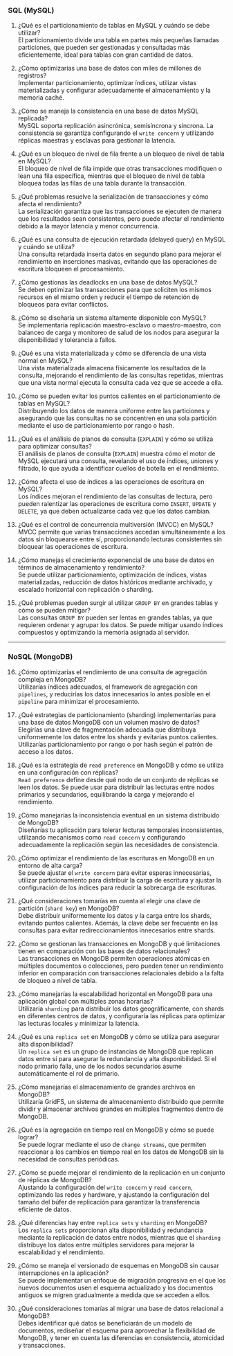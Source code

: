 ### SQL (MySQL)

1) ¿Qué es el particionamiento de tablas en MySQL y cuándo se debe utilizar?  
El particionamiento divide una tabla en partes más pequeñas llamadas particiones, que pueden ser gestionadas y consultadas más eficientemente, ideal para tablas con gran cantidad de datos.

2) ¿Cómo optimizarías una base de datos con miles de millones de registros?  
Implementar particionamiento, optimizar índices, utilizar vistas materializadas y configurar adecuadamente el almacenamiento y la memoria caché.

3) ¿Cómo se maneja la consistencia en una base de datos MySQL replicada?  
MySQL soporta replicación asincrónica, semisíncrona y síncrona. La consistencia se garantiza configurando el `write concern` y utilizando réplicas maestras y esclavas para gestionar la latencia.

4) ¿Qué es un bloqueo de nivel de fila frente a un bloqueo de nivel de tabla en MySQL?  
El bloqueo de nivel de fila impide que otras transacciones modifiquen o lean una fila específica, mientras que el bloqueo de nivel de tabla bloquea todas las filas de una tabla durante la transacción.

5) ¿Qué problemas resuelve la serialización de transacciones y cómo afecta el rendimiento?  
La serialización garantiza que las transacciones se ejecuten de manera que los resultados sean consistentes, pero puede afectar el rendimiento debido a la mayor latencia y menor concurrencia.

6) ¿Qué es una consulta de ejecución retardada (delayed query) en MySQL y cuándo se utiliza?  
Una consulta retardada inserta datos en segundo plano para mejorar el rendimiento en inserciones masivas, evitando que las operaciones de escritura bloqueen el procesamiento.

7) ¿Cómo gestionas las deadlocks en una base de datos MySQL?  
Se deben optimizar las transacciones para que soliciten los mismos recursos en el mismo orden y reducir el tiempo de retención de bloqueos para evitar conflictos.

8) ¿Cómo se diseñaría un sistema altamente disponible con MySQL?  
Se implementaría replicación maestro-esclavo o maestro-maestro, con balanceo de carga y monitoreo de salud de los nodos para asegurar la disponibilidad y tolerancia a fallos.

9) ¿Qué es una vista materializada y cómo se diferencia de una vista normal en MySQL?  
Una vista materializada almacena físicamente los resultados de la consulta, mejorando el rendimiento de las consultas repetidas, mientras que una vista normal ejecuta la consulta cada vez que se accede a ella.

10) ¿Cómo se pueden evitar los puntos calientes en el particionamiento de tablas en MySQL?  
Distribuyendo los datos de manera uniforme entre las particiones y asegurando que las consultas no se concentren en una sola partición mediante el uso de particionamiento por rango o hash.

11) ¿Qué es el análisis de planos de consulta (`EXPLAIN`) y cómo se utiliza para optimizar consultas?  
El análisis de planos de consulta (`EXPLAIN`) muestra cómo el motor de MySQL ejecutará una consulta, revelando el uso de índices, uniones y filtrado, lo que ayuda a identificar cuellos de botella en el rendimiento.

12) ¿Cómo afecta el uso de índices a las operaciones de escritura en MySQL?  
Los índices mejoran el rendimiento de las consultas de lectura, pero pueden ralentizar las operaciones de escritura como `INSERT`, `UPDATE` y `DELETE`, ya que deben actualizarse cada vez que los datos cambian.

13) ¿Qué es el control de concurrencia multiversión (MVCC) en MySQL?  
MVCC permite que varias transacciones accedan simultáneamente a los datos sin bloquearse entre sí, proporcionando lecturas consistentes sin bloquear las operaciones de escritura.

14) ¿Cómo manejas el crecimiento exponencial de una base de datos en términos de almacenamiento y rendimiento?  
Se puede utilizar particionamiento, optimización de índices, vistas materializadas, reducción de datos históricos mediante archivado, y escalado horizontal con replicación o sharding.

15) ¿Qué problemas pueden surgir al utilizar `GROUP BY` en grandes tablas y cómo se pueden mitigar?  
Las consultas `GROUP BY` pueden ser lentas en grandes tablas, ya que requieren ordenar y agrupar los datos. Se puede mitigar usando índices compuestos y optimizando la memoria asignada al servidor.

---

### NoSQL (MongoDB)

16) ¿Cómo optimizarías el rendimiento de una consulta de agregación compleja en MongoDB?  
Utilizarías índices adecuados, el framework de agregación con `pipelines`, y reducirías los datos innecesarios lo antes posible en el `pipeline` para minimizar el procesamiento.

17) ¿Qué estrategias de particionamiento (sharding) implementarías para una base de datos MongoDB con un volumen masivo de datos?  
Elegirías una clave de fragmentación adecuada que distribuya uniformemente los datos entre los shards y evitarías puntos calientes. Utilizarías particionamiento por rango o por hash según el patrón de acceso a los datos.

18) ¿Qué es la estrategia de `read preference` en MongoDB y cómo se utiliza en una configuración con réplicas?  
`Read preference` define desde qué nodo de un conjunto de réplicas se leen los datos. Se puede usar para distribuir las lecturas entre nodos primarios y secundarios, equilibrando la carga y mejorando el rendimiento.

19) ¿Cómo manejarías la inconsistencia eventual en un sistema distribuido de MongoDB?  
Diseñarías tu aplicación para tolerar lecturas temporales inconsistentes, utilizando mecanismos como `read concern` y configurando adecuadamente la replicación según las necesidades de consistencia.

20) ¿Cómo optimizar el rendimiento de las escrituras en MongoDB en un entorno de alta carga?  
Se puede ajustar el `write concern` para evitar esperas innecesarias, utilizar particionamiento para distribuir la carga de escritura y ajustar la configuración de los índices para reducir la sobrecarga de escrituras.

21) ¿Qué consideraciones tomarías en cuenta al elegir una clave de partición (`shard key`) en MongoDB?  
Debe distribuir uniformemente los datos y la carga entre los shards, evitando puntos calientes. Además, la clave debe ser frecuente en las consultas para evitar redireccionamientos innecesarios entre shards.

22) ¿Cómo se gestionan las transacciones en MongoDB y qué limitaciones tienen en comparación con las bases de datos relacionales?  
Las transacciones en MongoDB permiten operaciones atómicas en múltiples documentos o colecciones, pero pueden tener un rendimiento inferior en comparación con transacciones relacionales debido a la falta de bloqueo a nivel de tabla.

23) ¿Cómo manejarías la escalabilidad horizontal en MongoDB para una aplicación global con múltiples zonas horarias?  
Utilizaría `sharding` para distribuir los datos geográficamente, con shards en diferentes centros de datos, y configuraría las réplicas para optimizar las lecturas locales y minimizar la latencia.

24) ¿Qué es una `replica set` en MongoDB y cómo se utiliza para asegurar alta disponibilidad?  
Un `replica set` es un grupo de instancias de MongoDB que replican datos entre sí para asegurar la redundancia y alta disponibilidad. Si el nodo primario falla, uno de los nodos secundarios asume automáticamente el rol de primario.

25) ¿Cómo manejarías el almacenamiento de grandes archivos en MongoDB?  
Utilizaría GridFS, un sistema de almacenamiento distribuido que permite dividir y almacenar archivos grandes en múltiples fragmentos dentro de MongoDB.

26) ¿Qué es la agregación en tiempo real en MongoDB y cómo se puede lograr?  
Se puede lograr mediante el uso de `change streams`, que permiten reaccionar a los cambios en tiempo real en los datos de MongoDB sin la necesidad de consultas periódicas.

27) ¿Cómo se puede mejorar el rendimiento de la replicación en un conjunto de réplicas de MongoDB?  
Ajustando la configuración del `write concern` y `read concern`, optimizando las redes y hardware, y ajustando la configuración del tamaño del búfer de replicación para garantizar la transferencia eficiente de datos.

28) ¿Qué diferencias hay entre `replica sets` y `sharding` en MongoDB?  
Los `replica sets` proporcionan alta disponibilidad y redundancia mediante la replicación de datos entre nodos, mientras que el `sharding` distribuye los datos entre múltiples servidores para mejorar la escalabilidad y el rendimiento.

29) ¿Cómo se maneja el versionado de esquemas en MongoDB sin causar interrupciones en la aplicación?  
Se puede implementar un enfoque de migración progresiva en el que los nuevos documentos usen el esquema actualizado y los documentos antiguos se migren gradualmente a medida que se acceden a ellos.

30) ¿Qué consideraciones tomarías al migrar una base de datos relacional a MongoDB?  
Debes identificar qué datos se beneficiarán de un modelo de documentos, rediseñar el esquema para aprovechar la flexibilidad de MongoDB, y tener en cuenta las diferencias en consistencia, atomicidad y transacciones.
